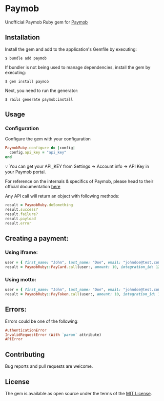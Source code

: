 # Paymob

Unofficial Paymob Ruby gem for [Paymob](https://paymob.com/)

## Installation

Install the gem and add to the application's Gemfile by executing:

	$ bundle add paymob

If bundler is not being used to manage dependencies, install the gem by executing:

	$ gem install paymob

Next, you need to run the generator:

  	$ rails generate paymob:install

## Usage

### Configuration

Configure the gem with your configuration

```ruby
PaymobRuby.configure do |config|
  config.api_key = "api_key"
end
```

:bulb: You can get your API_KEY from Settings -> Account info -> API Key in your Paymob portal.

For reference on the internals & specifics of Paymob, please head to their official documentation [here](https://docs.paymob.com/)

Any API call will return an object with following methods: 

```ruby
result = PaymobRuby.doSomething
result.success?
result.failure?
result.payload
result.error
```

## Creating a payment:

### Using iframe:

```ruby
user = { first_name: "John", last_name: "Doe", email: "johndoe@test.com", phone_number: "012xxxxxxxxx" }
result = PaymobRuby::PayCard.call(user:, amount: 10, integration_id: 12345678, iframe_id: 123)
```

### Using motto:

```ruby
user = { first_name: "John", last_name: "Doe", email: "johndoe@test.com", phone_number: "012xxxxxxxxx" }
result = PaymobRuby::PayToken.call(user:, amount: 10, integration_id: 12345678, token: "abc123")
```

## Errors:
Errors could be one of the following:

```ruby
AuthenticationError
InvalidRequestError (With `param` attribute)
APIError
```

## Contributing

Bug reports and pull requests are welcome.

## License

The gem is available as open source under the terms of the [MIT License](https://opensource.org/licenses/MIT).
